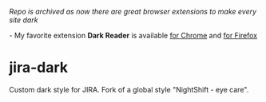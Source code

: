 *Repo is archived as now there are great browser extensions to make every site dark*

\- My favorite extension **Dark Reader** is available [for Chrome](https://chrome.google.com/webstore/detail/dark-reader/eimadpbcbfnmbkopoojfekhnkhdbieeh?hl=en) and [for Firefox](https://addons.mozilla.org/en-US/firefox/addon/darkreader/)

# jira-dark
Custom dark style for JIRA. Fork of a global style "NightShift - eye care".
